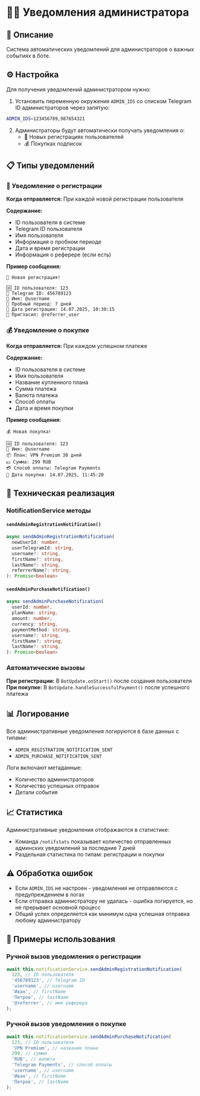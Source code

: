 # 👨‍💼 Уведомления администратора

## 📖 Описание

Система автоматических уведомлений для администраторов о важных событиях в боте.

## ⚙️ Настройка

Для получения уведомлений администратором нужно:

1. Установить переменную окружения `ADMIN_IDS` со списком Telegram ID администраторов через запятую:

```bash
ADMIN_IDS=123456789,987654321
```

2. Администраторы будут автоматически получать уведомления о:
   - 👤 Новых регистрациях пользователей
   - 💰 Покупках подписок

## 📋 Типы уведомлений

### 👤 Уведомление о регистрации

**Когда отправляется:** При каждой новой регистрации пользователя

**Содержание:**

- ID пользователя в системе
- Telegram ID пользователя
- Имя пользователя
- Информация о пробном периоде
- Дата и время регистрации
- Информация о реферере (если есть)

**Пример сообщения:**

```
👤 Новая регистрация!

🆔 ID пользователя: 123
📱 Telegram ID: 456789123
👋 Имя: @username
🎁 Пробный период: 7 дней
📅 Дата регистрации: 14.07.2025, 10:30:15
👥 Пригласил: @referrer_user
```

### 💰 Уведомление о покупке

**Когда отправляется:** При каждом успешном платеже

**Содержание:**

- ID пользователя в системе
- Имя пользователя
- Название купленного плана
- Сумма платежа
- Валюта платежа
- Способ оплаты
- Дата и время покупки

**Пример сообщения:**

```
💰 Новая покупка!

🆔 ID пользователя: 123
👋 Имя: @username
📦 План: VPN Premium 30 дней
💵 Сумма: 299 RUB
💳 Способ оплаты: Telegram Payments
📅 Дата покупки: 14.07.2025, 11:45:20
```

## 🔧 Техническая реализация

### NotificationService методы

#### `sendAdminRegistrationNotification()`

```typescript
async sendAdminRegistrationNotification(
  newUserId: number,
  userTelegramId: string,
  username?: string,
  firstName?: string,
  lastName?: string,
  referrerName?: string,
): Promise<boolean>
```

#### `sendAdminPurchaseNotification()`

```typescript
async sendAdminPurchaseNotification(
  userId: number,
  planName: string,
  amount: number,
  currency: string,
  paymentMethod: string,
  username?: string,
  firstName?: string,
  lastName?: string,
): Promise<boolean>
```

### Автоматические вызовы

**При регистрации:** В `BotUpdate.onStart()` после создания пользователя
**При покупке:** В `BotUpdate.handleSuccessfulPayment()` после успешного платежа

## 📊 Логирование

Все административные уведомления логируются в базе данных с типами:

- `ADMIN_REGISTRATION_NOTIFICATION_SENT`
- `ADMIN_PURCHASE_NOTIFICATION_SENT`

Логи включают метаданные:

- Количество администраторов
- Количество успешных отправок
- Детали события

## 📈 Статистика

Административные уведомления отображаются в статистике:

- Команда `/notifstats` показывает количество отправленных админских уведомлений за последние 7 дней
- Раздельная статистика по типам: регистрации и покупки

## ⚠️ Обработка ошибок

- Если `ADMIN_IDS` не настроен - уведомления не отправляются с предупреждением в логах
- Если отправка администратору не удалась - ошибка логируется, но не прерывает основной процесс
- Общий успех определяется как минимум одна успешная отправка любому администратору

## 🎯 Примеры использования

### Ручной вызов уведомления о регистрации

```typescript
await this.notificationService.sendAdminRegistrationNotification(
  123, // ID пользователя
  '456789123', // Telegram ID
  'username', // username
  'Иван', // firstName
  'Петров', // lastName
  '@referrer', // имя реферера
);
```

### Ручной вызов уведомления о покупке

```typescript
await this.notificationService.sendAdminPurchaseNotification(
  123, // ID пользователя
  'VPN Premium', // название плана
  299, // сумма
  'RUB', // валюта
  'Telegram Payments', // способ оплаты
  'username', // username
  'Иван', // firstName
  'Петров', // lastName
);
```

